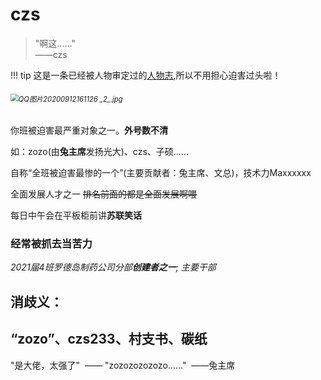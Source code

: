 # czs
> "啊这......"      
>——czs
​

!!! tip
    这是一条已经被人物审定过的[人物志](index.md),所以不用担心迫害过头啦！
###### <img src="https://i.loli.net/2020/09/12/VfNYKLRiaxqehb5.jpg" alt="QQ图片20200912161126 _2_.jpg" style="zoom:80%;" />





你班被迫害最严重对象之一。**外号数不清**

如：zozo(由**兔主席**发扬光大)、czs、子硕......

自称“全班被迫害最惨的一个”(主要贡献者：兔主席、文总)，技术力Maxxxxxx

全面发展人才之一  <del>排名前面的都是全面发展啊喂<del/>

每日中午会在平板柜前讲**苏联笑话**

### 经常被抓去当苦力

*2021届4班罗德岛制药公司分部**创建者之一**; 主要干部*


## 消歧义：
“zozo”、czs233、村支书、碳纸
---
"是大佬，太强了"
​                           ——
"zozozozozozo......"
​                             ——兔主席